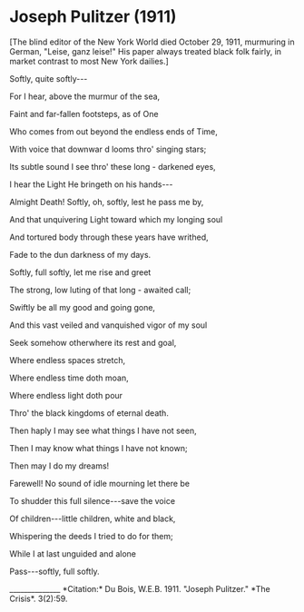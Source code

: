 <!--
title:   Joseph Pulitzer
author:  Du Bois, W.E.B.
journal: The Crisis
year:    1911
volume:  3
issue:   2
pages:   59
-->

# Joseph Pulitzer (1911)

[The blind editor of the New York World died October 29, 1911, murmuring in German, "Leise, ganz leise!" His paper always treated  black folk fairly, in market contrast to most New York dailies.]

<div class="poem">
<p class = "verse">Softly, quite softly---
<p class = "verse">For I hear, above the murmur of the sea,
<p class = "verse">Faint and far-fallen footsteps, as of One
<p class = "verse">Who comes from out beyond the endless ends of Time,
<p class = "verse">With voice that downwar d looms thro' singing stars;
<p class = "verse">Its subtle sound I see thro' these long - darkened eyes,
<p class = "verse">I hear the Light He bringeth on his hands---
<p class = "verse">Almight  Death! Softly, oh, softly, lest he pass me by,
<p class = "verse">And that unquivering Light toward which my longing soul
<p class = "verse">And tortured body through these years have writhed,
<p class = "verse">Fade to the dun darkness of my days.
</div>

<div class="poem">
<p class = "verse">Softly, full softly, let me rise and greet
<p class = "verse">The strong, low luting of that long - awaited call;
<p class = "verse">Swiftly be all my good and going gone,
<p class = "verse">And this vast veiled and vanquished vigor of my soul
<p class = "verse">Seek somehow otherwhere its rest and goal,
<p class = "verse">Where endless spaces stretch,
<p class = "verse">Where endless time doth moan,
<p class = "verse">Where endless light doth pour
<p class = "verse">Thro' the black kingdoms of eternal death.
</div>

<div class="poem">
<p class = "verse">Then haply I may see what things I have not seen,
<p class = "verse">Then I may know what things I have not known;
<p class = "verse">Then may I do my dreams!
<p class = "verse">Farewell! No sound of idle mourning let there be
<p class = "verse">To shudder this full silence---save the voice
<p class = "verse">Of children---little children, white and black,
<p class = "verse">Whispering the deeds I tried to do for them;
<p class = "verse">While I at last unguided and alone
<p class = "verse">Pass---softly, full softly.
</div>
______________
*Citation:* Du Bois, W.E.B. 1911. "Joseph Pulitzer." *The Crisis*. 3(2):59.